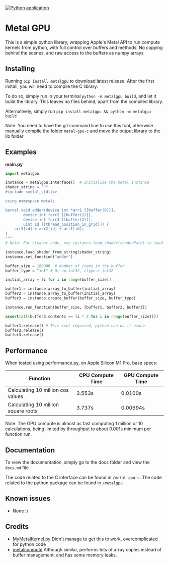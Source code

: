 [![Python application](https://github.com/Al0den/metalgpu/actions/workflows/python-app.yml/badge.svg)](https://github.com/Al0den/metalgpu/actions/workflows/python-app.yml)

# Metal GPU

This is a simple python library, wrapping Apple's Metal API to run compute kernels from python, with full control over buffers and methods. No copying behind the scenes, and raw access to the buffers as numpy arrays

## Installing
Running `pip install metalgpu` to download latest release. After the first install, you will need to compile the C library.

To do so, simply run in your terminal `python -m metalgpu build`, and let it build the library. This leaves no files behind, apart from the compiled library.

Alternatively, simply run `pip install metalgpu && python -m metalgpu build`

Note: You need to have the git command line to use this tool, otherwise manually compile the folder `metal-gpu-c` and move the output library to the lib folder


## Examples

**main.py**
```python
import metalgpu

instance = metalgpu.Interface()  # Initialise the metal instance
shader_string = """
#include <metal_stdlib>

using namespace metal;

kernel void adder(device int *arr1 [[buffer(0)]],
        device int *arr2 [[buffer(1)]],
        device int *arr3 [[buffer(2)]],
        uint id [[thread_position_in_grid]]) {
    arr3[id] = arr2[id] + arr1[id];
}
"""
# Note: For clearer code, use instance.load_shader(shaderPath) to load a .metal file

instance.load_shader_from_string(shader_string)
instance.set_function("adder")

buffer_size = 100000  # Number of items in the buffer
buffer_type = "int" # Or np.int32, ctype.c_int32

initial_array = [i for i in range(buffer_size)]

buffer1 = instance.array_to_buffer(initial_array)
buffer2 = instance.array_to_buffer(initial_array)
buffer3 = instance.create_buffer(buffer_size, buffer_type)

instance.run_function(buffer_size, [buffer1, buffer2, buffer3])

assert(all(buffer3.contents == [i * 2 for i in range(buffer_size)]))

buffer1.release() # This isnt required, python can do it alone
buffer2.release()
buffer3.release()
```

## Performance
When tested using performance.py, on Apple Silicon M1 Pro, base specs:

| Function | CPU Compute Time | GPU Compute Time |
|---|---|---|
| Calculating 10 million cos values  | 3.553s  | 0.0100s |
| Calculating 10 million square roots  | 3.737s | 0.00694s |

Note: The GPU compute is almost as fast computing 1 million or 10 calculations, being limited by throughput to about 0.001s minimum per function run.

## Documentation

To view the documentation, simply go to the docs folder and view the `docs.md` file

The code related to the C interface can be found in `/metal-gpu-c`. The code related to the python package can be found in `/metalgpu`

## Known issues
- None :)

## Credits
- [MyMetalKernel.py](https://gist.github.com/alvinwan/f7bb0cdd26c018f40052f9944fc5c679/revisions) Didn't manage to get this to work, overcomplicated for python code
- [metalcompute](https://github.com/baldand/py-metal-compute) Although similar, performs lots of array copies instead of buffer management, and has some memory leaks. 
